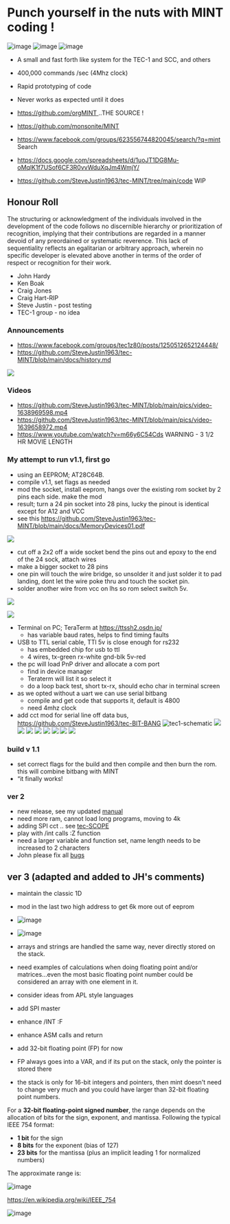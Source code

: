 # Punch yourself in the nuts with MINT coding !

![image](https://github.com/user-attachments/assets/2dedb642-9c9e-4c19-9cf5-f6345052792c)
![image](https://github.com/user-attachments/assets/76699c73-d350-4f52-a544-398e5a6214a2)
![image](https://github.com/user-attachments/assets/e15ac155-4a9c-48a9-a4c3-31413bce2aa3)


- A small and fast forth like system for the TEC-1 and SCC, and others
- 400,000 commands /sec (4Mhz clock)
- Rapid prototyping of code
- Never works as expected until it does 

- [https://github.com/orgMINT  ](https://github.com/orgMINT/MINT)       ..THE SOURCE ! 

  
- https://github.com/monsonite/MINT 
- https://www.facebook.com/groups/623556744820045/search/?q=mint   Search 
- https://docs.google.com/spreadsheets/d/1uoJT1DG8Mu-oMqlK1f7USof6CF3R0vvWduXqJm4WmjY/
- https://github.com/SteveJustin1963/tec-MINT/tree/main/code WIP


## Honour Roll 
The structuring or acknowledgment of the individuals involved in the development of the code follows no discernible hierarchy or prioritization of recognition, implying that their contributions are regarded in a manner devoid of any preordained or systematic reverence. This lack of sequentiality reflects an egalitarian or arbitrary approach, wherein no specific developer is elevated above another in terms of the order of respect or recognition for their work.

- John Hardy
- Ken Boak
- Craig Jones
- Craig Hart-RIP
- Steve Justin - post testing
- TEC-1 group - no idea

### Announcements
  - https://www.facebook.com/groups/tec1z80/posts/1250512652124448/ 
  - https://github.com/SteveJustin1963/tec-MINT/blob/main/docs/history.md

![](https://github.com/SteveJustin1963/tec-MINT/blob/main/pics/263565308_1147844542415783_7150078760328965579_n.jpg)

### Videos
- https://github.com/SteveJustin1963/tec-MINT/blob/main/pics/video-1638969598.mp4
- https://github.com/SteveJustin1963/tec-MINT/blob/main/pics/video-1639658972.mp4
- https://www.youtube.com/watch?v=m66y6C54Cds WARNING - 3 1/2 HR MOVIE LENGTH



### My attempt to run v1.1, first go

- using an EEPROM; AT28C64B.
- compile v1.1, set flags as needed
- mod the socket, install eeprom, hangs over the existing rom socket by 2 pins each side. make the mod
- result; turn a 24 pin socket into 28 pins, lucky the pinout is identical except for A12 and VCC
- see this https://github.com/SteveJustin1963/tec-MINT/blob/main/docs/MemoryDevices01.pdf
 
![](https://github.com/SteveJustin1963/tec-MINT/blob/main/pics/ee%20pins2.png)

- cut off a 2x2 off a wide socket bend the pins out and epoxy to the end of the 24 sock, attach wires
- make a bigger socket to 28 pins
- one pin will touch the wire bridge, so unsolder it and just solder it to pad landing, dont let the wire poke thru and touch the socket pin.
- solder another wire from vcc on lhs so rom select switch 5v.

![](https://github.com/SteveJustin1963/tec-MINT/blob/main/pics/IMG_8433.jpg)

![](https://github.com/SteveJustin1963/tec-MINT/blob/main/pics/sock1.png)

- Terminal on PC; TeraTerm at https://ttssh2.osdn.jp/
  - has variable baud rates, helps to find timing faults
- USB to TTL serial cable, TTl 5v is close enough for rs232
  - has embedded chip for usb to ttl 
  - 4 wires, tx-green rx-white gnd-blk 5v-red
- the pc will load PnP driver and allocate a com port
  - find in device manager
  - Teraterm will list it so select it
  - do a loop back test, short tx-rx, should echo char in terminal screen
- as we opted without a uart we can use serial bitbang
  - compile and get code that supports it, default is 4800
  - need 4mhz clock
- add cct mod for serial line off data bus,  https://github.com/SteveJustin1963/tec-BIT-BANG
![tec1-schematic](https://github.com/user-attachments/assets/d316e4da-a300-4390-832a-6fd06e389e6e)
![](https://github.com/SteveJustin1963/tec-MINT/blob/main/pics/IMG_8455.jpg)
![](https://github.com/SteveJustin1963/tec-MINT/blob/main/pics/IMG_8483%20(1).jpg)
![](https://github.com/SteveJustin1963/tec-MINT/blob/main/pics/IMG_8484%20(1).jpg)
![](https://github.com/SteveJustin1963/tec-MINT/blob/main/pics/IMG_8485%20(1).jpg)
![](https://github.com/SteveJustin1963/tec-MINT/blob/main/pics/IMG_8486%20(1).jpg)
![](https://github.com/SteveJustin1963/tec-MINT/blob/main/pics/IMG_8487%20(1).jpg)
![](https://github.com/SteveJustin1963/tec-MINT/blob/main/pics/IMG_8488%20(1).jpg)
![](https://github.com/SteveJustin1963/tec-MINT/blob/main/pics/IMG_8467.jpg)
![]()

### build v 1.1
- set correct flags for the build and then compile and then burn the rom. this will combine bitbang with MINT
- “it finally works!  

### ver 2
- new release, see my updated [manual](https://github.com/SteveJustin1963/tec-MINT/blob/main/MINT%202%20MANUAL%20UPDATED.md)
- need more ram, cannot load long programs, moving to 4k 
- adding SPI cct .. see [tec-SCOPE ](https://github.com/SteveJustin1963/tec-SCOPE)
- play with /int calls :Z function
- need a larger variable and function set, name length needs to be increased to 2 characters
- John please fix all [bugs](https://github.com/orgMINT/MINT/issues)

## ver 3 (adapted and added to JH's comments)
- maintain the classic 1D
- mod in the last two high address to get 6k more out of  eeprom 
- ![image](https://github.com/user-attachments/assets/9d753110-e74e-45b1-a050-2187cc91c0a7)
- ![image](https://github.com/user-attachments/assets/36d45b5b-a19b-4acb-93f1-78bcea778814)

- arrays and strings are handled the same way, never directly stored on the stack. 
- need examples of calculations when doing floating point and/or matrices...even the most basic floating point number could be considered an array with one element in it.
- consider ideas from APL style languages
- add SPI master
- enhance /INT :F
- enhance ASM calls and return
- add 32-bit floating point (FP) for now
- FP always goes into a VAR, and if its put on the stack, only the pointer is stored there
- the stack is only for 16-bit integers and pointers, then mint doesn't need to change very much and you could have larger than 32-bit floating point numbers.


For a **32-bit floating-point signed number**, the range depends on the allocation of bits for the sign, exponent, and mantissa. Following the typical IEEE 754 format:

- **1 bit** for the sign
- **8 bits** for the exponent (bias of 127)
- **23 bits** for the mantissa (plus an implicit leading 1 for normalized numbers)

The approximate range is:

![image](https://github.com/user-attachments/assets/4f85de62-eb23-4f8c-94b9-0629619b52d6)

https://en.wikipedia.org/wiki/IEEE_754



 


 
 

![image](https://github.com/user-attachments/assets/c28e7498-5bc2-4928-b141-aae132415934)








